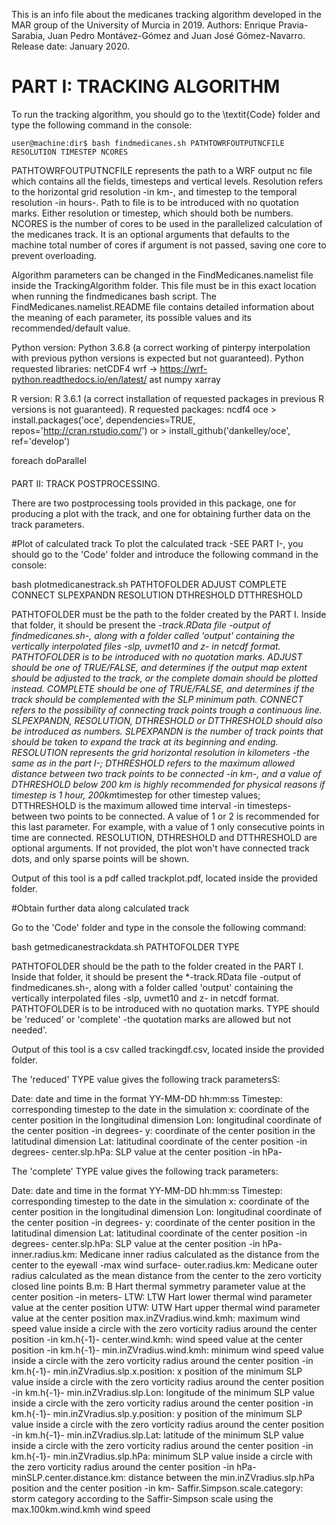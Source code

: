 This is an info file about the medicanes tracking algorithm developed in the MAR group of the University of Murcia in 2019. 
Authors: Enrique Pravia-Sarabia, Juan Pedro Montávez-Gómez and Juan José Gómez-Navarro.
Release date: January 2020.


# PART I: TRACKING ALGORITHM

To run the tracking algorithm, you should go to the \textit{Code} folder and type the following command in the console:

```console
user@machine:dir$ bash findmedicanes.sh PATHTOWRFOUTPUTNCFILE RESOLUTION TIMESTEP NCORES 
```

PATHTOWRFOUTPUTNCFILE represents the path to a WRF output nc file which contains all the fields, timesteps and vertical levels. Resolution refers to the horizontal grid resolution -in km-, and timestep to the temporal resolution -in hours-. Path to file is to be introduced with no quotation marks. Either resolution or timestep, which should both be numbers. NCORES is the number of cores to be used in the parallelized calculation of the medicanes track. It is an optional arguments that defaults to the machine total number of cores if argument is not passed, saving one core to prevent overloading. 

Algorithm parameters can be changed in the FindMedicanes.namelist file inside the TrackingAlgorithm folder. This file must be in this exact location when running the findmedicanes bash script. The FindMedicanes.namelist.README file contains detailed information about the meaning of each parameter, its possible values and its recommended/default value. 

Python version: Python 3.6.8 (a correct working of pinterpy interpolation with previous python versions is expected but not guaranteed).
Python requested libraries:
   netCDF4
   wrf -> https://wrf-python.readthedocs.io/en/latest/ 
   ast
   numpy
   xarray

R version: R 3.6.1 (a correct installation of requested packages in previous R versions is not guaranteed).
R requested packages:
   ncdf4
   oce
     > install.packages('oce', dependencies=TRUE, repos='http://cran.rstudio.com/')
       or
     > install_github('dankelley/oce', ref='develop')
   
   foreach
   doParallel


####
PART II: TRACK POSTPROCESSING.

There are two postprocessing tools provided in this package, one for producing a plot with the track, and one for obtaining further data on the track parameters.

#Plot of calculated track
To plot the calculated track -SEE PART I-, you should go to the 'Code' folder and introduce the following command in the console:

bash plotmedicanestrack.sh PATHTOFOLDER ADJUST COMPLETE CONNECT SLPEXPANDN RESOLUTION DTHRESHOLD DTTHRESHOLD

PATHTOFOLDER must be the path to the folder created by the PART I. Inside that folder, it should be present the *-track.RData file -output of findmedicanes.sh-, along with a folder called 'output' containing the vertically interpolated files -slp, uvmet10 and z- in netcdf format. PATHTOFOLDER is to be introduced with no quotation marks. ADJUST should be one of TRUE/FALSE, and determines if the output map extent should be adjusted to the track, or the complete domain should be plotted instead. COMPLETE should be one of TRUE/FALSE, and determines if the track should be complemented with the SLP minimum path. CONNECT refers to the possibility of connecting track points trough a continuous line. SLPEXPANDN, RESOLUTION, DTHRESHOLD or DTTHRESHOLD should also be introduced as numbers. SLPEXPANDN is the number of track points that should be taken to expand the track at its beginning and ending. RESOLUTION represents the grid horizontal resolution in kilometers -the same as in the part I-; DTHRESHOLD refers to the maximum allowed distance between two track points to be connected -in km-, and a value of DTHRESHOLD below 200 km is highly recommended for physical reasons if timestep is 1 hour, 200km*timestep for other timestep values; DTTHRESHOLD is the maximum allowed time interval -in timesteps- between two points to be connected. A value of 1 or 2 is recommended for this last parameter. For example, with a value of 1 only consecutive points in time are connected. RESOLUTION, DTHRESHOLD and DTTHRESHOLD are optional arguments. If not provided, the plot won't have connected track dots, and only sparse points will be shown.   

Output of this tool is a pdf called trackplot.pdf, located inside the provided folder. 

#Obtain further data along calculated track

Go to the 'Code' folder and type in the console the following command:

bash getmedicanestrackdata.sh PATHTOFOLDER TYPE

PATHTOFOLDER should be the path to the folder created in the PART I. Inside that folder, it should be present the *-track.RData file -output of findmedicanes.sh-, along with a folder called 'output' containing the vertically interpolated files -slp, uvmet10 and z- in netcdf format. PATHTOFOLDER is to be introduced with no quotation marks. TYPE should be 'reduced' or 'complete' -the quotation marks are allowed but not needed'. 

Output of this tool is a csv called trackingdf.csv, located inside the provided folder.

The 'reduced' TYPE value gives the following track parametersS:

Date:                              date and time in the format YY-MM-DD hh:mm:ss
Timestep:                          corresponding timestep to the date in the simulation
x:                                 coordinate of the center position in the longitudinal dimension
Lon:                               longitudinal coordinate of the center position -in degrees-
y:                                 coordinate of the center position in the latitudinal dimension
Lat:                               latitudinal coordinate of the center position -in degrees-
center.slp.hPa:                    SLP value at the center position -in hPa-

The 'complete' TYPE value gives the following track parameters:

Date:                              date and time in the format YY-MM-DD hh:mm:ss
Timestep:                          corresponding timestep to the date in the simulation
x:                                 coordinate of the center position in the longitudinal dimension
Lon:                               longitudinal coordinate of the center position -in degrees-
y:                                 coordinate of the center position in the latitudinal dimension
Lat:                               latitudinal coordinate of the center position -in degrees-
center.slp.hPa:                    SLP value at the center position -in hPa-
inner.radius.km:                   Medicane inner radius calculated as the distance from the center to the eyewall -max wind surface-
outer.radius.km:                   Medicane outer radius calculated as the mean distance from the center to the zero vorticity closed line points
B.m:                               B Hart thermal symmetry parameter value at the center position -in meters-
LTW:                               LTW Hart lower thermal wind parameter value at the center position
UTW:                               UTW Hart upper thermal wind parameter value at the center position
max.inZVradius.wind.kmh:           maximum wind speed value inside a circle with the zero vorticity radius around the center position -in km.h{-1}-
center.wind.kmh:                   wind speed value at the center position -in km.h{-1}-
min.inZVradius.wind.kmh:           minimum wind speed value inside a circle with the zero vorticity radius around the center position -in km.h{-1}-
min.inZVradius.slp.x.position:     x position of the minimum SLP value inside a circle with the zero vorticity radius around the center position -in km.h{-1}-
min.inZVradius.slp.Lon:            longitude of the minimum SLP value inside a circle with the zero vorticity radius around the center position -in km.h{-1}-
min.inZVradius.slp.y.position:     y position of the minimum SLP value inside a circle with the zero vorticity radius around the center position -in km.h{-1}-
min.inZVradius.slp.Lat:            latitude of the minimum SLP value inside a circle with the zero vorticity radius around the center position -in km.h{-1}-
min.inZVradius.slp.hPa:            minimum SLP value inside a circle with the zero vorticity radius around the center position -in hPa-
minSLP.center.distance.km:         distance between the min.inZVradius.slp.hPa position and the center position -in km-
Saffir.Simpson.scale.category:     storm category according to the Saffir-Simpson scale using the max.100km.wind.kmh wind speed 




